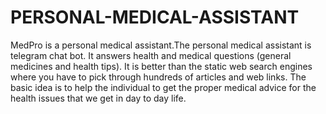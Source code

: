# PERSONAL-MEDICAL-ASSISTANT
MedPro is a personal medical assistant.The personal medical assistant is telegram chat bot. It answers health and medical questions
(general medicines and health tips). It is better than the static web search engines where you
have to pick through hundreds of articles and web links. The basic idea is to help the individual
to get the proper medical advice for the health issues that we get in day to day life.
